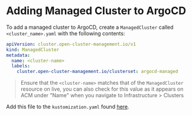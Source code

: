 # Adding Managed Cluster to ArgoCD

To add a managed cluster to ArgoCD, create a `ManagedCluster` called `<cluster_name>.yaml` with the following contents:

```yaml
apiVersion: cluster.open-cluster-management.io/v1
kind: ManagedCluster
metadata:
  name: <cluster-name>
  labels:
    cluster.open-cluster-management.io/clusterset: argocd-managed
```

> Ensure that the `<cluster-name>` matches that of the `ManagedCluster` resource on live, you can also check for this value
> as it appears on ACM under "Name" when you navigate to Infrastructure > Clusters

Add this file to the `kustomization.yaml` found [here][kustomization].

[kustomization]: https://github.com/operate-first/apps/blob/master/acm/overlays/moc/infra/managedclusters/kustomization.yaml
